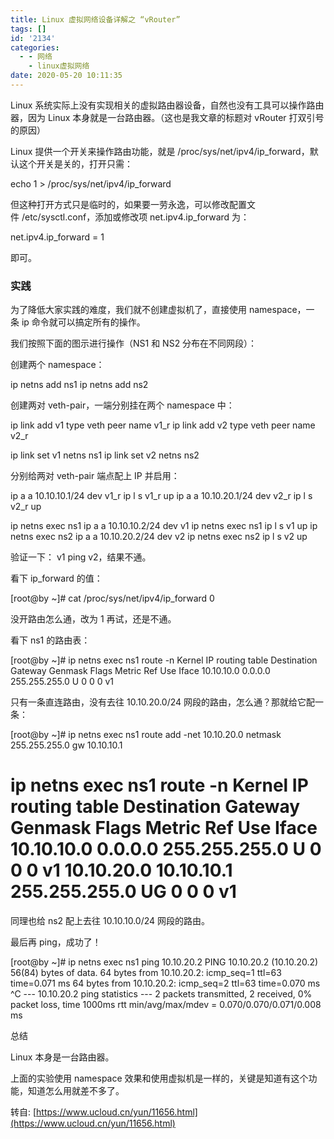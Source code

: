 ```yaml
---
title: Linux 虚拟网络设备详解之 “vRouter”
tags: []
id: '2134'
categories:
  - - 网络
    - linux虚拟网络
date: 2020-05-20 10:11:35
---
```


Linux 系统实际上没有实现相关的虚拟路由器设备，自然也没有工具可以操作路由器，因为 Linux 本身就是一台路由器。（这也是我文章的标题对 vRouter 打双引号的原因）

Linux 提供一个开关来操作路由功能，就是 /proc/sys/net/ipv4/ip_forward，默认这个开关是关的，打开只需：

echo 1 > /proc/sys/net/ipv4/ip_forward

但这种打开方式只是临时的，如果要一劳永逸，可以修改配置文件 /etc/sysctl.conf，添加或修改项 net.ipv4.ip_forward 为：

net.ipv4.ip_forward = 1

即可。

### 实践

为了降低大家实践的难度，我们就不创建虚拟机了，直接使用 namespace，一条 ip 命令就可以搞定所有的操作。

我们按照下面的图示进行操作（NS1 和 NS2 分布在不同网段）：

创建两个 namespace：

ip netns add ns1
ip netns add ns2

创建两对 veth-pair，一端分别挂在两个 namespace 中：

ip link add v1 type veth peer name v1_r
ip link add v2 type veth peer name v2_r

ip link set v1 netns ns1
ip link set v2 netns ns2

分别给两对 veth-pair 端点配上 IP 并启用：

ip a a 10.10.10.1/24 dev v1_r
ip l s v1_r up
ip a a 10.10.20.1/24 dev v2_r
ip l s v2_r up

ip netns exec ns1 ip a a 10.10.10.2/24 dev v1
ip netns exec ns1 ip l s v1 up
ip netns exec ns2 ip a a 10.10.20.2/24 dev v2
ip netns exec ns2 ip l s v2 up

验证一下： v1 ping v2，结果不通。

看下 ip_forward 的值：

[root@by ~]# cat /proc/sys/net/ipv4/ip_forward
0

没开路由怎么通，改为 1 再试，还是不通。

看下 ns1 的路由表：

[root@by ~]# ip netns exec ns1 route -n
Kernel IP routing table
Destination     Gateway         Genmask         Flags Metric Ref    Use Iface
10.10.10.0      0.0.0.0         255.255.255.0   U     0      0        0 v1

只有一条直连路由，没有去往 10.10.20.0/24 网段的路由，怎么通？那就给它配一条：

[root@by ~]# ip netns exec ns1 route add -net 10.10.20.0 netmask 255.255.255.0 gw 10.10.10.1

# ip netns exec ns1 route -n Kernel IP routing table Destination Gateway Genmask Flags Metric Ref Use Iface 10.10.10.0 0.0.0.0 255.255.255.0 U 0 0 0 v1 10.10.20.0 10.10.10.1 255.255.255.0 UG 0 0 0 v1

同理也给 ns2 配上去往 10.10.10.0/24 网段的路由。

最后再 ping，成功了！

[root@by ~]# ip netns exec ns1 ping 10.10.20.2
PING 10.10.20.2 (10.10.20.2) 56(84) bytes of data.
64 bytes from 10.10.20.2: icmp_seq=1 ttl=63 time=0.071 ms
64 bytes from 10.10.20.2: icmp_seq=2 ttl=63 time=0.070 ms
^C
--- 10.10.20.2 ping statistics ---
2 packets transmitted, 2 received, 0% packet loss, time 1000ms
rtt min/avg/max/mdev = 0.070/0.070/0.071/0.008 ms

总结

Linux 本身是一台路由器。

上面的实验使用 namespace 效果和使用虚拟机是一样的，关键是知道有这个功能，知道怎么用就差不多了。

转自: [https://www.ucloud.cn/yun/11656.html](https://www.ucloud.cn/yun/11656.html)